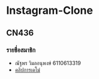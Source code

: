 # Instagram-Clone
## CN436
### รายชื่อสมาชิก
* ณัฐพร วิมลอนุพงษ์ 6110613319
* [คลิปการเดโม่](https://youtu.be/HoYpucdKYUk)
